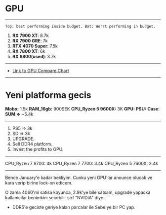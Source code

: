 # GPU
---
`Top: best performing inside budget. Bot: Worst performing in budget.`

1. **RX 7900 XT**: 8.7k
2. **RX 7900 GRE**: 7k
3. **RTX 4070 Super**: 7.5k
4. **RX 7800 XT**: 6k
5. **RX 6800(used)**: 3.7k 
---
- [Link to GPU Compare Chart](https://www.tomshardware.com/reviews/gpu-hierarchy,4388.html)

---

# Yeni platforma gecis
**Mobo:** 1.5k
**RAM_16gb:** 900SEK
**CPU_Ryzen 5 9600X:** 3K
**GPU:**
**PSU:**
**Case:**
**SUM =>** ~5.4k

---
1. PS5 => 3k
2. SD => 3k 
3. UPGRADE.
4. Sell DDR4 platform.
5. Invest the profits to GPU.
---


CPU_Ryzen 7 9700: 4k
CPU_Ryzen 7 7700: 3.4k 
CPU_Ryzen 5 7600X: 2.4k


---

Bence January'e kadar bekliyim. Cunku yeni GPU'lar anounce olucak ve kara verip birine lock-on edicem.

O zama 4060'mi satisa koyunca, 2.9k'ye bile satsam, upgrade yapacka kullanicilar benimkini secebilir sirf "NVIDIA" diye. 
 
 - DDR5'e geciste geriye kalan parcalar ile Sebe'ye bir PC yap.